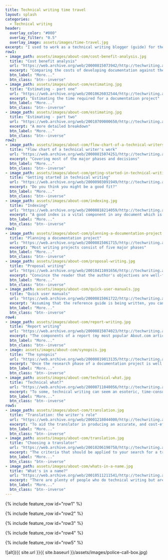 ```yaml
---
title: Technical writing time travel
layout: splash
categories:
  - Technical writing
header:
  overlay_color: "#000"
  overlay_filter: "0.5"
  overlay_image: assets/images/time-travel.jpg
excerpt: "I used to work as a technical writing blogger (guide) for the sadly-defunct About.com. Courtesy of the [Internet Archive](https://archive.org/), some of those articles are still ‘floating around’."
row1:
- image_path: assets/images/about-com/cost-benefit-analysis.jpg
  title: "Cost benefit analysis"
  url: "https://web.archive.org/web/20000815073942/http://techwriting.about.com/careers/techwriting/library/weekly/aa090398.htm"
  excerpt: "Comparing the costs of developing documentation against the benefits that may be expected"
  btn_label: "More..."
  btn_class: "btn--inverse"
- image_path: assets/images/about-com/estimating.jpg
  title: "Estimating - part one"
  url: "https://web.archive.org/web/20010626032544/http://techwriting.about.com/careers/techwriting/library/weekly/aa020701a.htm"
  excerpt: "Estimating the time required for a documentation project"
  btn_label: "More..."
  btn_class: "btn--inverse"
- image_path: assets/images/about-com/estimating.jpg
  title: "Estimating - part two"
  url: "https://web.archive.org/web/20010709000650/http://techwriting.about.com/careers/techwriting/library/weekly/aa020701b.htm"
  excerpt: "A more detailed breakdown"
  btn_label: "More..."
  btn_class: "btn--inverse"
row2:
- image_path: assets/images/about-com/flow-chart-of-a-technical-writers-work.jpg
  title: "Flow chart of a technical writer's work"
  url: "https://web.archive.org/web/20000815074251/http://techwriting.about.com/careers/techwriting/library/weekly/aa092897.htm"
  excerpt: "Covering most of the major phases and decisions"
  btn_label: "More..."
  btn_class: "btn--inverse"  
- image_path: assets/images/about-com/geting-started-in-technical-writing.jpg
  title: "Getting started in technical writing"
  url: "https://web.archive.org/web/20000903091949/http://techwriting.about.com/careers/techwriting/library/weekly/aa033098.htm"
  excerpt: "Do you think you might be a good fit?"
  btn_label: "More..."
  btn_class: "btn--inverse"
- image_path: assets/images/about-com/indexing.jpg
  title: "Indexing"
  url: "https://web.archive.org/web/20000818214059/http://techwriting.about.com/careers/techwriting/library/weekly/aa011998.htm"
  excerpt: "A good index is a vital component in any document which is more than 20 to 30 pages long"
  btn_label: "More..."
  btn_class: "btn--inverse"
row3:
- image_path: assets/images/about-com/planning-a-documentation-project.jpg
  title: "Planning a documentation project"
  url: "https://web.archive.org/web/20000815061715/http://techwriting.about.com/careers/techwriting/library/weekly/aa071497.htm"
  excerpt: "Most writing projects consist of five major phases"
  btn_label: "More..."
  btn_class: "btn--inverse" 
- image_path: assets/images/about-com/proposal-writing.jpg
  title: "Proposal writing"
  url: "https://web.archive.org/web/20010411091656/http://techwriting.about.com/careers/techwriting/library/weekly/aa022201.htm"
  excerpt: "Convince the reader that the author's objectives are well-founded and worth pursuing"
  btn_label: "More..."
  btn_class: "btn--inverse"  
- image_path: assets/images/about-com/quick-user-manuals.jpg
  title: "Quick user manuals"
  url: "https://web.archive.org/web/20000815061722/http://techwriting.about.com/careers/techwriting/library/weekly/aa092998.htm"
  excerpt: "Assuming that the reference guide is being written, you can create a quick user manual by referring to topics within that document"
  btn_label: "More..."
  btn_class: "btn--inverse"
row4:
- image_path: assets/images/about-com/report-writing.jpg
  title: "Report writing"
  url: "https://web.archive.org/web/20000815074023/http://techwriting.about.com/careers/techwriting/library/weekly/aa033199.htm"
  excerpt: "The components of a report (my most popular About.com article)"
  btn_label: "More..."
  btn_class: "btn--inverse"
- image: assets/images/about-com/synopsis.jpg
  title: "The synopsis"
  url: "https://web.archive.org/web/20000819013135/http://techwriting.about.com/careers/techwriting/library/weekly/aa051298.htm"
  excerpt: "Once the research phase of a documentation project is well advanced, it is useful to plan what is going to be written in a short document (a synopsis)"
  btn_label: "More..."
  btn_class: "btn--inverse"
- image_path: assets/images/about-com/technical-what.jpg
  title: "Technical what?"
  url: "https://web.archive.org/web/20000711040056/http://techwriting.about.com/careers/techwriting/library/weekly/aa022797.htm"
  excerpt: "To some, technical writing can seem an esoteric, time-consuming and unnecessary frippery"
  btn_label: "More..."
  btn_class: "btn--inverse"
row5:
- image_path: assets/images/about-com/translation.jpg
  title: "Translation: the writer's role"
  url: "https://web.archive.org/web/20001218044000/http://techwriting.about.com/careers/techwriting/library/weekly/aa031698.htm"
  excerpt: "To aid the translator in producing an accurate, and cost-effective, representation of the original"
  btn_label: "More..."
  btn_class: "btn--inverse"
- image_path: assets/images/about-com/translation.jpg
  title: "Choosing a translator"
  url: "https://web.archive.org/web/20010206190758/http://techwriting.about.com/careers/techwriting/library/weekly/aa041398.htm"
  excerpt: "The criteria that should be applied to your search for a translator"
  btn_label: "More..."
  btn_class: "btn--inverse"
- image_path: assets/images/about-com/whats-in-a-name.jpg
  title: "What's in a name?"
  url: "https://web.archive.org/web/20010511211541/http://techwriting.about.com/careers/techwriting/library/weekly/aa083197.htm"
  excerpt: "There are plenty of people who do technical writing but aren't called technical writers"
  btn_label: "More..."
  btn_class: "btn--inverse"
---
```


{% include feature_row id="row1" %}

{% include feature_row id="row2" %}

{% include feature_row id="row3" %}

{% include feature_row id="row4" %}

{% include feature_row id="row5" %}

![alt]({{ site.url }}{{ site.baseurl }}/assets/images/police-call-box.jpg)